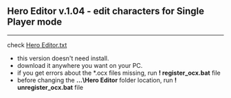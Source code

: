 ## Hero Editor v.1.04 - edit characters for Single Player mode

---

check [Hero Editor.txt](https://github.com/mf022/D2LoD-files/blob/master/HeroEditor/Hero%20Editor.txt)

- this version doesn't need install.
- download it anywhere you want on your PC.
- if you get errors about the *.ocx files missing, run **! register_ocx.bat** file
- before changing the **...\Hero Editor** folder location, run **! unregister_ocx.bat** file